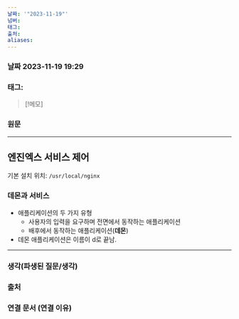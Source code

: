 ```yaml
---
날짜: '"2023-11-19"'
넘버: 
태그: 
출처: 
aliases:
---
```

### 날짜  2023-11-19 19:29

### 태그:

>[!메모]
>

### 원문
---
## 엔진엑스 서비스 제어
기본 설치 위치: `/usr/local/nginx`
### 데몬과 서비스
- 애플리케이션의 두 가지 유형
	- 사용자의 입력을 요구하며 전면에서 동작하는 애플리케이션
	- 배후에서 동작하는 애플리케이션(**데몬**)
- 데몬 애플리케이션은 이름이 d로 끝남.
---
### 생각(파생된 질문/생각)

### 출처

### 연결 문서 (연결 이유)
